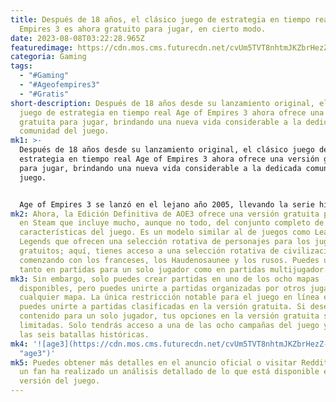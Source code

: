 ```yaml
---
title: Después de 18 años, el clásico juego de estrategia en tiempo real Age of
  Empires 3 es ahora gratuito para jugar, en cierto modo.
date: 2023-08-08T03:22:28.965Z
featuredimage: https://cdn.mos.cms.futurecdn.net/cvUm5TVT8nhtmJKZbrHezZ-970-80.jpg.webp
categoria: Gaming
tags:
  - "#Gaming"
  - "#Ageofempires3"
  - "#Gratis"
short-description: Después de 18 años desde su lanzamiento original, el clásico
  juego de estrategia en tiempo real Age of Empires 3 ahora ofrece una versión
  gratuita para jugar, brindando una nueva vida considerable a la dedicada
  comunidad del juego.
mk1: >-
  Después de 18 años desde su lanzamiento original, el clásico juego de
  estrategia en tiempo real Age of Empires 3 ahora ofrece una versión gratuita
  para jugar, brindando una nueva vida considerable a la dedicada comunidad del
  juego.


  Age of Empires 3 se lanzó en el lejano año 2005, llevando la serie histórica de juegos de estrategia en tiempo real a América por primera vez. Como parte de un amplio resurgimiento de la serie en los últimos años, obtuvimos Age of Empires 3: Definitive Edition en 2020, y esta remasterización continúa recibiendo soporte en forma de actualizaciones regulares e incluso paquetes de contenido descargable completamente nuevos
mk2: Ahora, la Edición Definitiva de AOE3 ofrece una versión gratuita para jugar
  en Steam que incluye mucho, aunque no todo, del conjunto completo de
  características del juego. Es un modelo similar al de juegos como League of
  Legends que ofrecen una selección rotativa de personajes para los jugadores
  gratuitos; aquí, tienes acceso a una selección rotativa de civilizaciones,
  comenzando con los franceses, los Haudenosaunee y los rusos. Puedes usarlos
  tanto en partidas para un solo jugador como en partidas multijugador.
mk3: Sin embargo, solo puedes crear partidas en uno de los ocho mapas
  disponibles, pero puedes unirte a partidas organizadas por otros jugadores en
  cualquier mapa. La única restricción notable para el juego en línea es que no
  puedes unirte a partidas clasificadas en la versión gratuita. Si deseas más
  contenido para un solo jugador, tus opciones en la versión gratuita son más
  limitadas. Solo tendrás acceso a una de las ocho campañas del juego y a una de
  las seis batallas históricas.
mk4: '![age3](https://cdn.mos.cms.futurecdn.net/cvUm5TVT8nhtmJKZbrHezZ-970-80.jpg.webp
  "age3")'
mk5: Puedes obtener más detalles en el anuncio oficial o visitar Reddit, donde
  un fan ha realizado un análisis detallado de lo que está disponible en cada
  versión del juego.
---
```

